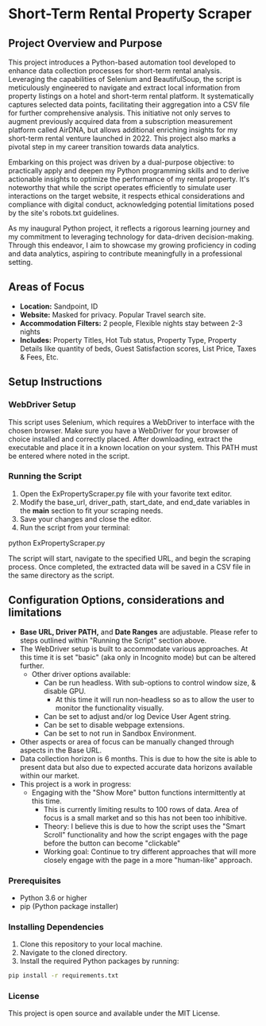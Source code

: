 # Short-Term Rental Property Scraper

## Project Overview and Purpose

This project introduces a Python-based automation tool developed to enhance data collection processes for short-term rental analysis. Leveraging the capabilities of Selenium and BeautifulSoup, the script is meticulously engineered to navigate and extract local information from property listings on a hotel and short-term rental platform. It systematically captures selected data points, facilitating their aggregation into a CSV file for further comprehensive analysis. This initiative not only serves to augment previously acquired data from a subscription measurement platform called AirDNA, but allows additional enriching insights for my short-term rental venture launched in 2022. This project also marks a pivotal step in my career transition towards data analytics.

Embarking on this project was driven by a dual-purpose objective: to practically apply and deepen my Python programming skills and to derive actionable insights to optimize the performance of my rental property. It's noteworthy that while the script operates efficiently to simulate user interactions on the target website, it respects ethical considerations and compliance with digital conduct, acknowledging potential limitations posed by the site's robots.txt guidelines.

As my inaugural Python project, it reflects a rigorous learning journey and my commitment to leveraging technology for data-driven decision-making. Through this endeavor, I aim to showcase my growing proficiency in coding and data analytics, aspiring to contribute meaningfully in a professional setting.

## Areas of Focus
- **Location:** Sandpoint, ID
- **Website:** Masked for privacy. Popular Travel search site.
- **Accommodation Filters:** 2 people, Flexible nights stay between 2-3 nights
- **Includes:** Property Titles, Hot Tub status, Property Type, Property Details like quantity of beds, Guest Satisfaction scores, List Price, Taxes & Fees, Etc.

## Setup Instructions

### WebDriver Setup
This script uses Selenium, which requires a WebDriver to interface with the chosen browser. 
Make sure you have a WebDriver for your browser of choice installed and correctly placed.
After downloading, extract the executable and place it in a known location on your system. This PATH must be entered where noted in the script.

### Running the Script
1. Open the ExPropertyScraper.py file with your favorite text editor.
2. Modify the base_url, driver_path, start_date, and end_date variables in the __main__ section to fit your scraping needs.
3. Save your changes and close the editor.
4. Run the script from your terminal:

python ExPropertyScraper.py

The script will start, navigate to the specified URL, and begin the scraping process. 
Once completed, the extracted data will be saved in a CSV file in the same directory as the script.

## Configuration Options, considerations and limitations
- **Base URL, Driver PATH,** and **Date Ranges** are adjustable. Please refer to steps outlined within "Running the Script" section above.
- The WebDriver setup is built to accommodate various approaches. At this time it is set "basic" (aka only in Incognito mode) but can be altered further.
  - Other driver options available:
    - Can be run headless. With sub-options to control window size, & disable GPU.
      - At this time it will run non-headless so as to allow the user to monitor the functionality visually. 
    - Can be set to adjust and/or log Device User Agent string.
    - Can be set to disable webpage extensions.
    - Can be set to not run in Sandbox Environment.   
- Other aspects or area of focus can be manually changed through aspects in the Base URL.
- Data collection horizon is 6 months. This is due to how the site is able to present data but also due to expected accurate data horizons available within our market.
- This project is a work in progress:
  - Engaging with the "Show More" button functions intermittently at this time.
    - This is currently limiting results to 100 rows of data. Area of focus is a small market and so this has not been too inhibitive. 
    - Theory: I believe this is due to how the script uses the "Smart Scroll" functionality and how the script engages with the page before the button can become "clickable"
    - Working goal: Continue to try different approaches that will more closely engage with the page in a more "human-like" approach.


### Prerequisites

- Python 3.6 or higher
- pip (Python package installer)

### Installing Dependencies

1. Clone this repository to your local machine.
2. Navigate to the cloned directory.
3. Install the required Python packages by running:

```bash
pip install -r requirements.txt
```

### License

This project is open source and available under the MIT License.

